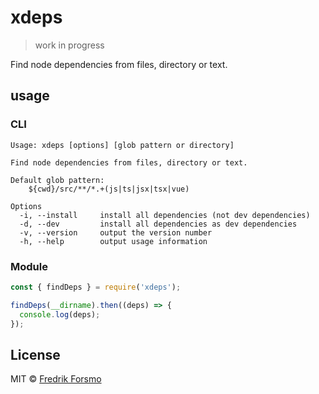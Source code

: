 # xdeps

> work in progress

Find node dependencies from files, directory or text.

## usage

### CLI

```
Usage: xdeps [options] [glob pattern or directory]

Find node dependencies from files, directory or text.

Default glob pattern:
    ${cwd}/src/**/*.+(js|ts|jsx|tsx|vue)

Options
  -i, --install     install all dependencies (not dev dependencies)
  -d, --dev         install all dependencies as dev dependencies
  -v, --version     output the version number
  -h, --help        output usage information
```

### Module

```js
const { findDeps } = require('xdeps');

findDeps(__dirname).then((deps) => {
  console.log(deps);
});
```

## License

MIT © [Fredrik Forsmo](https://github.com/frozzare)
